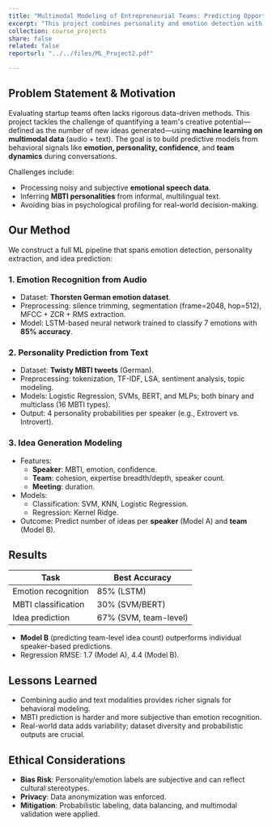 ```yaml
---
title: "Multimodal Modeling of Entrepreneurial Teams: Predicting Opportunity Generation from Audio and Text"
excerpt: "This project combines personality and emotion detection with machine learning to predict the number of ideas generated by entrepreneurial teams. We process multimodal data (transcripts and audio) to extract MBTI traits, emotional profiles, and speaker features, and use these to model team-level idea generation. This work advances behavioral modeling in early-stage startup evaluation."
collection: course_projects
share: false
related: false
reporturl: "../../files/ML_Project2.pdf"

---
```


## Problem Statement & Motivation

Evaluating startup teams often lacks rigorous data-driven methods. This project tackles the challenge of quantifying a team's creative potential—defined as the number of new ideas generated—using **machine learning on multimodal data** (audio + text). The goal is to build predictive models from behavioral signals like **emotion, personality, confidence**, and **team dynamics** during conversations.

Challenges include:
- Processing noisy and subjective **emotional speech data**.
- Inferring **MBTI personalities** from informal, multilingual text.
- Avoiding bias in psychological profiling for real-world decision-making.

## Our Method

We construct a full ML pipeline that spans emotion detection, personality extraction, and idea prediction:

### 1. Emotion Recognition from Audio
- Dataset: **Thorsten German emotion dataset**.
- Preprocessing: silence trimming, segmentation (frame=2048, hop=512), MFCC + ZCR + RMS extraction.
- Model: LSTM-based neural network trained to classify 7 emotions with **85% accuracy**.

### 2. Personality Prediction from Text
- Dataset: **Twisty MBTI tweets** (German).
- Preprocessing: tokenization, TF-IDF, LSA, sentiment analysis, topic modeling.
- Models: Logistic Regression, SVMs, BERT, and MLPs; both binary and multiclass (16 MBTI types).
- Output: 4 personality probabilities per speaker (e.g., Extrovert vs. Introvert).

### 3. Idea Generation Modeling
- Features:
  - **Speaker**: MBTI, emotion, confidence.
  - **Team**: cohesion, expertise breadth/depth, speaker count.
  - **Meeting**: duration.
- Models:
  - Classification: SVM, KNN, Logistic Regression.
  - Regression: Kernel Ridge.
- Outcome: Predict number of ideas per **speaker** (Model A) and **team** (Model B).

## Results

| Task | Best Accuracy |
|------|----------------|
| Emotion recognition | 85% (LSTM) |
| MBTI classification | 30% (SVM/BERT) |
| Idea prediction | 67% (SVM, team-level) |

- **Model B** (predicting team-level idea count) outperforms individual speaker-based predictions.
- Regression RMSE: 1.7 (Model A), 4.4 (Model B).

## Lessons Learned

- Combining audio and text modalities provides richer signals for behavioral modeling.
- MBTI prediction is harder and more subjective than emotion recognition.
- Real-world data adds variability; dataset diversity and probabilistic outputs are crucial.

## Ethical Considerations

- **Bias Risk**: Personality/emotion labels are subjective and can reflect cultural stereotypes.
- **Privacy**: Data anonymization was enforced.
- **Mitigation**: Probabilistic labeling, data balancing, and multimodal validation were applied.

